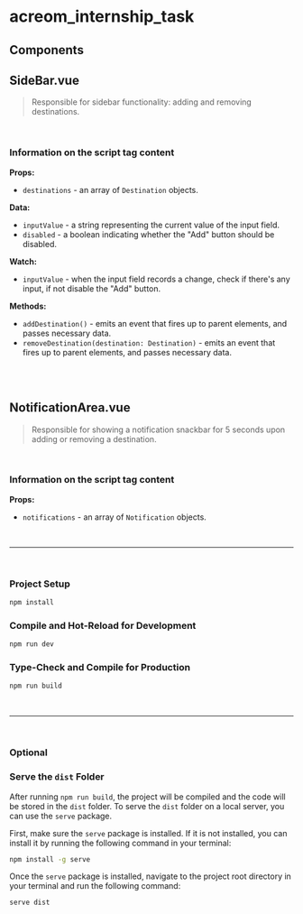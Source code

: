 # acreom_internship_task

## Components
## SideBar.vue
> Responsible for sidebar functionality: adding and removing destinations.

<br/>

### Information on the script tag content
**Props:**
- `destinations` - an array of `Destination` objects.

**Data:**
- `inputValue` - a string representing the current value of the input field.
- `disabled` - a boolean indicating whether the "Add" button should be disabled.

**Watch:**
- `inputValue` - when the input field records a change, check if there's any input, if not disable the "Add" button.

**Methods:**
- `addDestination()` - emits an event that fires up to parent elements, and passes necessary data.
- `removeDestination(destination: Destination)` - emits an event that fires up to parent elements, and passes necessary data.

<br/>
<br/>


## NotificationArea.vue
> Responsible for showing a notification snackbar for 5 seconds upon adding or removing a destination.

<br/>

### Information on the script tag content

**Props:**
- `notifications` - an array of `Notification` objects.

<br/>

---

<br/>

### Project Setup

```sh
npm install
```

### Compile and Hot-Reload for Development

```sh
npm run dev
```

### Type-Check and Compile for Production

```sh
npm run build
```

<br/>

---

<br/>


### Optional
### Serve the `dist` Folder

After running `npm run build`, the project will be compiled and the code will be stored in the `dist` folder. To serve the `dist` folder on a local server, you can use the `serve` package.

First, make sure the `serve` package is installed. If it is not installed, you can install it by running the following command in your terminal:

```sh
npm install -g serve
```

Once the `serve` package is installed, navigate to the project root directory in your terminal and run the following command:

```sh
serve dist
```

